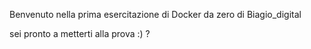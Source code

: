Benvenuto nella prima esercitazione di Docker da zero di Biagio_digital

sei pronto a metterti alla prova :) ?



